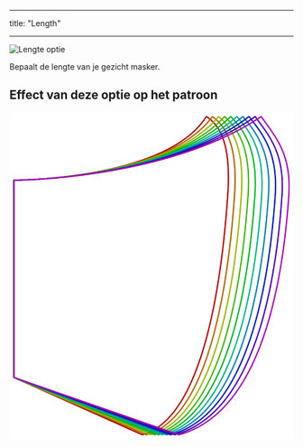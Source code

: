 - - -
title: "Length"
- - -

![Lengte optie](./length.svg)

Bepaalt de lengte van je gezicht masker.

## Effect van deze optie op het patroon

![Deze afbeelding toont het effect van deze optie door meerdere varianten die een andere waarde hebben voor deze optie te vervangen](florence_length_sample.svg "Effect of this option on the pattern")
